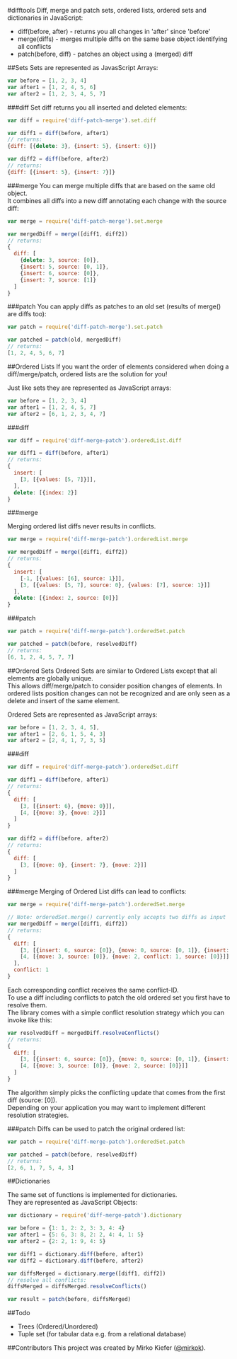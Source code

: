 #difftools
Diff, merge and patch sets, ordered lists, ordered sets and dictionaries in JavaScript:

- diff(before, after) - returns you all changes in 'after' since 'before'
- merge(diffs) - merges multiple diffs on the same base object identifying all conflicts
- patch(before, diff) - patches an object using a (merged) diff

##Sets
Sets are represented as JavasScript Arrays:

``` js
var before = [1, 2, 3, 4]
var after1 = [1, 2, 4, 5, 6]
var after2 = [1, 2, 3, 4, 5, 7]
```

###diff
Set diff returns you all inserted and deleted elements:

``` js
var diff = require('diff-patch-merge').set.diff

var diff1 = diff(before, after1)
// returns:
{diff: [{delete: 3}, {insert: 5}, {insert: 6}]}

var diff2 = diff(before, after2)
// returns:
{diff: [{insert: 5}, {insert: 7}]}

```

###merge
You can merge multiple diffs that are based on the same old object.  
It combines all diffs into a new diff annotating each change with the source diff:


``` js
var merge = require('diff-patch-merge').set.merge

var mergedDiff = merge([diff1, diff2])
// returns:
{
  diff: [
    {delete: 3, source: [0]},
    {insert: 5, source: [0, 1]},
    {insert: 6, source: [0]},
    {insert: 7, source: [1]}
  ]
}
```

###patch
You can apply diffs as patches to an old set (results of merge() are diffs too):

``` js
var patch = require('diff-patch-merge').set.patch

var patched = patch(old, mergedDiff)
// returns:
[1, 2, 4, 5, 6, 7]
```

##Ordered Lists
If you want the order of elements considered when doing a diff/merge/patch, ordered lists are the solution for you!

Just like sets they are represented as JavaScript arrays:

``` js
var before = [1, 2, 3, 4]
var after1 = [1, 2, 4, 5, 7]
var after2 = [6, 1, 2, 3, 4, 7]
```

###diff

``` js
var diff = require('diff-merge-patch').orderedList.diff

var diff1 = diff(before, after1)
// returns:
{
  insert: [
    [3, [{values: [5, 7]}]],
  ],
  delete: [{index: 2}]
}
```

###merge

Merging ordered list diffs never results in conflicts.

``` js
var merge = require('diff-merge-patch').orderedList.merge

var mergedDiff = merge([diff1, diff2])
// returns:
{
  insert: [
    [-1, [{values: [6], source: 1}]],
    [3, [{values: [5, 7], source: 0}, {values: [7], source: 1}]]
  ],
  delete: [{index: 2, source: [0]}]
}
```

###patch

``` js
var patch = require('diff-merge-patch').orderedSet.patch

var patched = patch(before, resolvedDiff)
// returns:
[6, 1, 2, 4, 5, 7, 7]
```

##Ordered Sets
Ordered Sets are similar to Ordered Lists except that all elements are globally unique.  
This allows diff/merge/patch to consider position changes of elements. In ordered lists position changes can not be recognized and are only seen as a delete and insert of the same element.

Ordered Sets are represented as JavaScript arrays:

``` js
var before = [1, 2, 3, 4, 5],
var after1 = [2, 6, 1, 5, 4, 3]
var after2 = [2, 4, 1, 7, 3, 5]
```

###diff

``` js
var diff = require('diff-merge-patch').orderedSet.diff

var diff1 = diff(before, after1)
// returns:
{
  diff: [
    [3, [{insert: 6}, {move: 0}]],
    [4, [{move: 3}, {move: 2}]]
  ]
}

var diff2 = diff(before, after2)
// returns:
{
  diff: [
    [3, [{move: 0}, {insert: 7}, {move: 2}]]
  ]
}
```

###merge
Merging of Ordered List diffs can lead to conflicts:

``` js
var merge = require('diff-merge-patch').orderedSet.merge

// Note: orderedSet.merge() currently only accepts two diffs as input
var mergedDiff = merge([diff1, diff2])
// returns:
{
  diff: [
    [3, [{insert: 6, source: [0]}, {move: 0, source: [0, 1]}, {insert: 7, source: [1]}, {move: 2, conflict: 1, source: [1]}]],
    [4, [{move: 3, source: [0]}, {move: 2, conflict: 1, source: [0]}]]
  ],
  conflict: 1
}
```

Each corresponding conflict receives the same conflict-ID.  
To use a diff including conflicts to patch the old ordered set you first have to resolve them.  
The library comes with a simple conflict resolution strategy which you can invoke like this:

``` js
var resolvedDiff = mergedDiff.resolveConflicts()
// returns:
{
  diff: [
    [3, [{insert: 6, source: [0]}, {move: 0, source: [0, 1]}, {insert: 7, source: [1]}]],
    [4, [{move: 3, source: [0]}, {move: 2, source: [0]}]]
  ]
}
```
The algorithm simply picks the conflicting update that comes from the first diff (source: [0]).  
Depending on your application you may want to implement different resolution strategies.

###patch
Diffs can be used to patch the original ordered list:

``` js
var patch = require('diff-merge-patch').orderedSet.patch

var patched = patch(before, resolvedDiff)
// returns:
[2, 6, 1, 7, 5, 4, 3]
```

##Dictionaries

The same set of functions is implemented for dictionaries.  
They are represented as JavaScript Objects:

``` js
var dictionary = require('diff-merge-patch').dictionary

var before = {1: 1, 2: 2, 3: 3, 4: 4}
var after1 = {5: 6, 3: 8, 2: 2, 4: 4, 1: 5}
var after2 = {2: 2, 1: 9, 4: 5}

var diff1 = dictionary.diff(before, after1)
var diff2 = dictionary.diff(before, after2)

var diffsMerged = dictionary.merge([diff1, diff2])
// resolve all conflicts:
diffsMerged = diffsMerged.resolveConflicts()

var result = patch(before, diffsMerged)
```

##Todo
- Trees (Ordered/Unordered)
- Tuple set (for tabular data e.g. from a relational database)


##Contributors
This project was created by Mirko Kiefer ([@mirkok](https://github.com/mirkok)).
